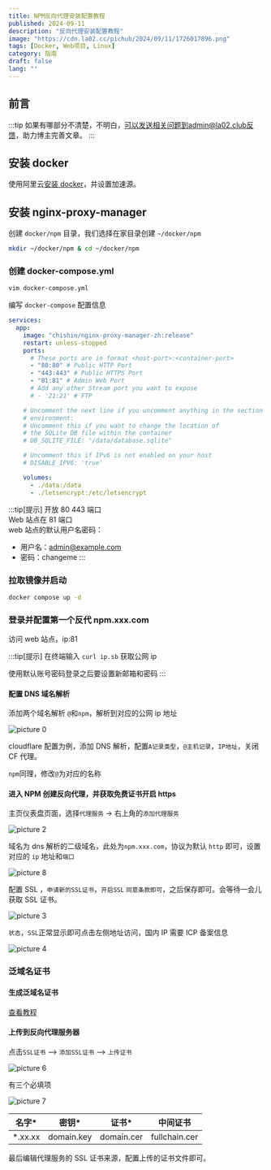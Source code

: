 ```yaml
---
title: NPM反向代理安装配置教程
published: 2024-09-11
description: "反向代理安装配置教程"
image: "https://cdn.la02.cc/pichub/2024/09/11/1726017896.png"
tags: [Docker, Web项目, Linux]
category: 指南
draft: false
lang: ""
---
```


## 前言

:::tip
如果有哪部分不清楚，不明白，可以发送相关问题到admin@la02.club反馈，助力博主完善文章。
:::

## 安装 docker

使用阿里云[安装 docker](/posts/server-setup/#安装-docker)，并设置加速源。

## 安装 nginx-proxy-manager

创建 `docker/npm` 目录，我们选择在家目录创建 `~/docker/npm`

```bash
mkdir ~/docker/npm & cd ~/docker/npm
```

### 创建 docker-compose.yml

```bash
vim docker-compose.yml
```

编写 `docker-compose` 配置信息

```yml
services:
  app:
    image: "chishin/nginx-proxy-manager-zh:release"
    restart: unless-stopped
    ports:
      # These ports are in format <host-port>:<container-port>
      - "80:80" # Public HTTP Port
      - "443:443" # Public HTTPS Port
      - "81:81" # Admin Web Port
      # Add any other Stream port you want to expose
      # - '21:21' # FTP

    # Uncomment the next line if you uncomment anything in the section
    # environment:
    # Uncomment this if you want to change the location of
    # the SQLite DB file within the container
    # DB_SQLITE_FILE: "/data/database.sqlite"

    # Uncomment this if IPv6 is not enabled on your host
    # DISABLE_IPV6: 'true'

    volumes:
      - ./data:/data
      - ./letsencrypt:/etc/letsencrypt
```

:::tip[提示]
开放 80 443 端口\
Web 站点在 81 端口\
web 站点的默认用户名密码：

- 用户名：admin@example.com
- 密码：changeme
  :::

### 拉取镜像并启动

```bash
docker compose up -d
```

### 登录并配置第一个反代 npm.xxx.com

访问 web 站点，ip:81

:::tip[提示]
在终端输入 `curl ip.sb` 获取公网 ip

使用默认账号密码登录之后要设置新邮箱和密码
:::

#### 配置 DNS 域名解析

添加两个域名解析 `@`和`npm`，解析到对应的公网 ip 地址

![picture 0](https://cdn.la02.cc/pichub/2024/09/11/1726016619.png)

cloudflare 配置为例，添加 DNS 解析，配置`A记录类型`，`@主机记录`，`IP地址`，关闭 CF 代理。

`npm`同理，修改`@`为对应的名称

#### 进入 NPM 创建反向代理，并获取免费证书开启 https

主页仪表盘页面，选择`代理服务` -> 右上角的`添加代理服务`

![picture 2](https://cdn.la02.cc/pichub/2024/09/11/1726017205.png)

域名为 dns 解析的二级域名，此处为`npm.xxx.com`，协议为默认 `http` 即可，设置对应的 `ip` 地址和`端口`

![picture 8](https://cdn.la02.cc/pichub/2024/09/11/1726019856.png)

配置 SSL ，`申请新的SSL证书`，`开启SSL` `同意条款即可`，之后保存即可。会等待一会儿获取 SSL 证书。

![picture 3](https://cdn.la02.cc/pichub/2024/09/11/1726017487.png)

`状态`，`SSL`正常显示即可点击左侧地址访问，国内 IP 需要 ICP 备案信息

![picture 4](https://cdn.la02.cc/pichub/2024/09/11/1726017640.png)

### 泛域名证书

#### 生成泛域名证书

[查看教程](/posts/acme/)

#### 上传到反向代理服务器

点击`SSL证书` --> `添加SSL证书` --> `上传证书`

![picture 6](https://cdn.la02.cc/pichub/2024/09/11/1726018436.png)

有三个必填项

![picture 7](https://cdn.la02.cc/pichub/2024/09/11/1726018807.png)

|  名字\*  |   密钥\*   |   证书\*   |   中间证书    |
| :------: | :--------: | :--------: | :-----------: |
| \*.xx.xx | domain.key | domain.cer | fullchain.cer |

最后编辑代理服务的 SSL 证书来源，配置上传的证书文件即可。
